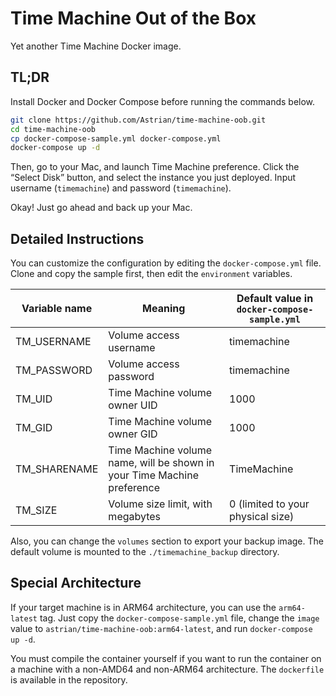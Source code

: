 # Time Machine Out of the Box
Yet another Time Machine Docker image.

## TL;DR
Install Docker and Docker Compose before running the commands below.

```bash
git clone https://github.com/Astrian/time-machine-oob.git
cd time-machine-oob
cp docker-compose-sample.yml docker-compose.yml
docker-compose up -d
```

Then, go to your Mac, and launch Time Machine preference. Click the “Select Disk” button, and select the instance you just deployed. Input username (`timemachine`) and password (`timemachine`).

Okay! Just go ahead and back up your Mac.

## Detailed Instructions
You can customize the configuration by editing the `docker-compose.yml` file. Clone and copy the sample first, then edit the `environment` variables.

| Variable name | Meaning | Default value in `docker-compose-sample.yml` |
| --- | --- | --- |
| TM_USERNAME | Volume access username | timemachine |
| TM_PASSWORD | Volume access password | timemachine |
| TM_UID | Time Machine volume owner UID | 1000 |
| TM_GID | Time Machine volume owner GID | 1000 |
| TM_SHARENAME | Time Machine volume name, will be shown in your Time Machine preference | TimeMachine |
| TM_SIZE | Volume size limit, with megabytes | 0 (limited to your physical size) |

Also, you can change the `volumes` section to export your backup image. The default volume is mounted to the `./timemachine_backup` directory.

## Special Architecture
If your target machine is in ARM64 architecture, you can use the `arm64-latest` tag. Just copy the `docker-compose-sample.yml` file, change the `image` value to `astrian/time-machine-oob:arm64-latest`, and run `docker-compose up -d`.

You must compile the container yourself if you want to run the container on a machine with a non-AMD64 and non-ARM64 architecture. The `dockerfile` is available in the repository.